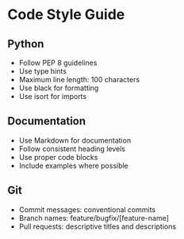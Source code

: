 # Code Style Guide

## Python

- Follow PEP 8 guidelines
- Use type hints
- Maximum line length: 100 characters
- Use black for formatting
- Use isort for imports

## Documentation

- Use Markdown for documentation
- Follow consistent heading levels
- Use proper code blocks
- Include examples where possible

## Git

- Commit messages: conventional commits
- Branch names: feature/bugfix/[feature-name]
- Pull requests: descriptive titles and descriptions